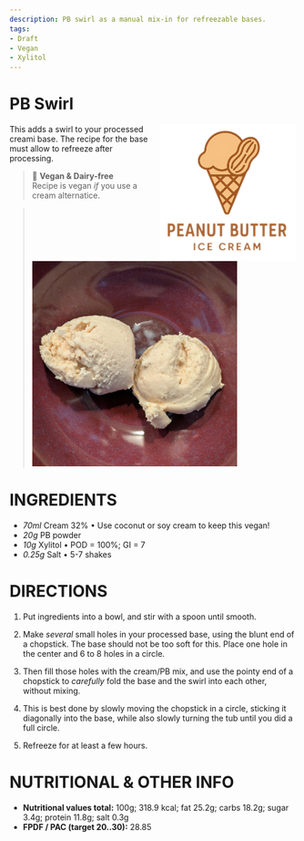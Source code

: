 ```yaml
---
description: PB swirl as a manual mix-in for refreezable bases.
tags:
- Draft
- Vegan
- Xylitol
---
```

# PB Swirl
<img style="float: right; margin-left: 1.5em;" width=240 alt="Logo" src="https://raw.githubusercontent.com/jhermann/ice-creamery/refs/heads/main/recipes/PB%20Mix/pb-ice-cream-logo.png" />

This adds a swirl to your processed creami base. The recipe for the base must allow to refreeze after processing.

> 🌿 **Vegan & Dairy-free**<br />Recipe is vegan *if* you use a cream alternatice.

> <img width=360 alt="Spun Ice Cream" src="https://raw.githubusercontent.com/jhermann/ice-creamery/refs/heads/main/recipes/PB%20Swirl/pb-swirl_2025-05-06.jpg" class="zoomable" />

# INGREDIENTS

  - _70ml_ Cream 32% • Use coconut or soy cream to keep this vegan!
  - _20g_ PB powder
  - _10g_ Xylitol • POD = 100%; GI = 7
  - _0.25g_ Salt • 5-7 shakes

# DIRECTIONS

1. Put ingredients into a bowl, and stir with a spoon until smooth.

1. Make *several* small holes in your processed base, using the blunt end of a chopstick.
The base should not be too soft for this.
Place one hole in the center and 6 to 8 holes in a circle.

1. Then fill those holes with the cream/PB mix, and use the pointy end of a chopstick
to *carefully* fold the base and the swirl into each other, without mixing.

1. This is best done by slowly moving the chopstick in a circle,
sticking it diagonally into the base, while also slowly turning the tub until you did a full circle.

1. Refreeze for at least a few hours.

# NUTRITIONAL & OTHER INFO
- **Nutritional values total:** 100g; 318.9 kcal; fat 25.2g; carbs 18.2g; sugar 3.4g; protein 11.8g; salt 0.3g
- **FPDF / PAC (target 20..30):** 28.85
